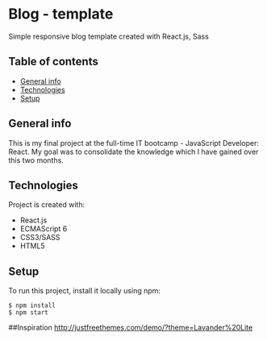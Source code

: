 # Blog - template
Simple responsive blog template created with React.js, Sass
## Table of contents
* [General info](#general-info)
* [Technologies](#technologies)
* [Setup](#setup)
## General info
This is my final project at the full-time IT bootcamp - JavaScript Developer: React. My goal was to consolidate the knowledge which I have gained over this two months.
## Technologies
Project is created with:
* React.js
* ECMAScript 6
* CSS3/SASS
* HTML5
## Setup
To run this project, install it locally using npm:

```
$ npm install
$ npm start
```
##Inspiration
http://justfreethemes.com/demo/?theme=Lavander%20Lite